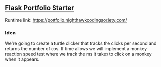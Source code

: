 ## [Flask Portfolio Starter](https://nighthawkcodingsociety.com/projectsearch/details/Flask%20Portfolio%20Starter)
Runtime link: https://portfolio.nighthawkcodingsociety.com/
### Idea
We're going to create a turtle clicker that tracks the clicks per second and returns the number of cps.
If time allows we will implement a monkey reaction speed test where we track the ms it takes to click on a monkey when it appears.

